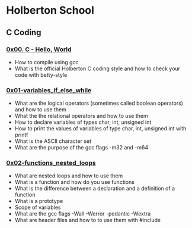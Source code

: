 # Holberton School #
## C Coding ##
### [0x00. C - Hello, World][1] ###
* How to compile using gcc
* What is the official Holberton C coding style and how to check your code with betty-style

### [0x01-variables_if_else_while][2] ###
* What are the logical operators (sometimes called boolean operators) and how to use them
* What the the relational operators and how to use them
* How to declare variables of types char, int, unsigned int
* How to print the values of variables of type char, int, unsigned int with printf
* What is the ASCII character set
* What are the purpose of the gcc flags -m32 and -m64

### [0x02-functions_nested_loops][3] ###
* What are nested loops and how to use them
* What is a function and how do you use functions
* What is the difference between a declaration and a definition of a function
* What is a prototype
* Scope of variables
* What are the gcc flags -Wall -Werror -pedantic -Wextra
* What are header files and how to to use them with #include



[1]: https://github.com/Criptograma-1/hex-c-coding/blob/main/0x00-hello_world/ "0x00"
[2]: https://github.com/Criptograma-1/hex-c-coding/blob/main/0x01-variables_if_else_while "0x01"
[3]: https://github.com/Criptograma-1/hex-c-coding/blob/main/0x02-functions_nested_loops "0x02"
[4]: https://github.com/Criptograma-1/hex-c-coding/blob/main/0x00-hello_world/3-size.c "Size is not grandeur"
